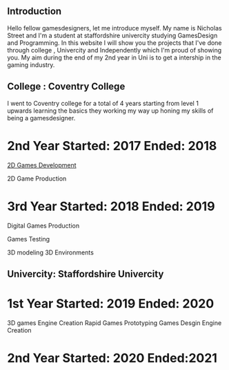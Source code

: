 ## Introduction
Hello fellow gamesdesigners, let me introduce myself. My name is Nicholas Street and I'm a student at staffordshire univercity studying GamesDesign and Programming. In this website I will show you the projects that I've done through college , Univercity and Independently which I'm proud of showing you. My aim during the end of my 2nd year in Uni is to get a intership in the gaming industry. 

## College : Coventry College
I went to Coventry college for a total of 4 years starting from level 1 upwards learning the basics they working my way up honing my skills of being a gamesdesigner.  




# 2nd Year  Started: 2017 Ended: 2018
[2D Games Development]()

2D Game Production







# 3rd Year  Started: 2018  Ended: 2019 
Digital Games Production

Games Testing

3D modeling
3D Environments




## Univercity: Staffordshire Univercity

  #  1st Year Started: 2019 Ended: 2020
  3D games Engine Creation
  Rapid Games Prototyping
  Games Desgin
  Engine Creation
  
  
  
  #  2nd Year Started: 2020 Ended:2021


